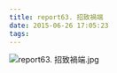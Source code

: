 ```yaml
---
title: report63. 招致禍端
date: 2015-06-26 17:05:23
tags:
---
```

![report63. 招致禍端.jpg](https://i.loli.net/2018/03/23/5ab4955353b93.jpg)
